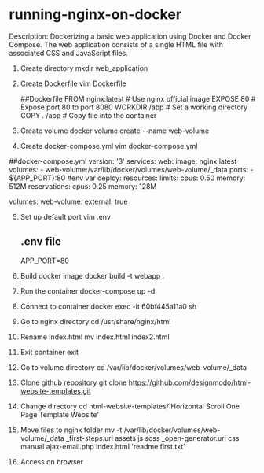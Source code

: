 # running-nginx-on-docker

Description:
Dockerizing a basic web application using Docker and Docker Compose. 
The web application consists of a single HTML file with associated CSS and JavaScript files.

1. Create directory
	mkdir web_application

2. Create Dockerfile
	vim Dockerfile

	##Dockerfile
	FROM nginx:latest	# Use nginx official image
	EXPOSE 80			# Expose port 80 to port 8080
	WORKDIR /app		# Set a working directory
	COPY . /app			# Copy file into the container

3. Create volume
	docker volume create --name web-volume

4. Create docker-compose.yml
	vim docker-compose.yml
	  
##docker-compose.yml
version: '3'
services:
  web:
    image: nginx:latest
    volumes:
      - web-volume:/var/lib/docker/volumes/web-volume/_data
    ports:
      - ${APP_PORT}:80	#env var
	deploy:
      resources:
        limits:
          cpus: 0.50
          memory: 512M
        reservations:
          cpus: 0.25
          memory: 128M

volumes:
  web-volume:
    external: true

5. Set up default port
	vim .env

	## .env file
	APP_PORT=80

6. Build docker image
	docker build -t webapp .

7. Run the container
	docker-compose up -d

8. Connect to container
	docker exec -it 60bf445a11a0 sh

9. Go to nginx directory
	cd /usr/share/nginx/html

10. Rename index.html
	 mv index.html index2.html
	 
11. Exit container
	 exit

12. Go to volume directory
	 cd /var/lib/docker/volumes/web-volume/_data

13. Clone github repository
	 git clone https://github.com/designmodo/html-website-templates.git

14. Change directory
	 cd html-website-templates/'Horizontal Scroll One Page Template Website'

15. Move files to nginx folder
	 mv -t /var/lib/docker/volumes/web-volume/_data _first-steps.url assets js scss _open-generator.url css manual ajax-email.php index.html 'readme first.txt'

16. Access on browser
